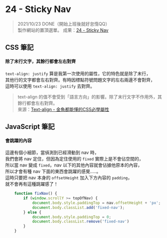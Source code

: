 
# 24 - Sticky Nav
> 2021/10/23 DONE（開始上班後就好怠惰QQ）  
製作網站的置頂選單。
成果：[24 - Sticky Nav](https://alice-nor.github.io/JavaScript30/24%20-%20Sticky%20Nav/) 


## CSS 筆記 ##

#### 除了末行文字，其餘行都會左右對齊

`text-align: justify` 算是我第一次使用的屬性，它的特色就是除了末行，  
其他行的文字都會左右對齊。有時因標點符號問題文字的左右兩邊不會對齊，  
這時可以使用 `text-align: justify` 去對齊。

> text-align 的值不會受到「語言方向」的影響。除了末行文字不作用外，其餘行都會左右對齊。  
> 來源：[Text-align - 金魚都能懂的CSS必學屬性](https://ithelp.ithome.com.tw/articles/10243882)


## JavaScript 筆記 ##

#### 會跳躍的內容

這邊有個小細節，當偵測到已經滑動到 nav 時，  
我們會將 nav 定住，但因為定住使用的 `fixed` 實際上是不會佔空間的，  
所以當 nav 變成 `fixed`，nav 以下的其他內容就會佔據他原本的內容，  
所以才會有種 nav 下面的東西會跳躍的感覺.....。  
這時只要把 nav 本身的 `offsetHeight` 加入下方內容的 `padding`，  
就不會再有這種跳躍感了！

```JavaScript
    function fixNav() {
        if (window.scrollY >= topOfNav) {
            document.body.style.paddingTop = nav.offsetHeight + 'px';
            document.body.classList.add('fixed-nav');
        } else {
            document.body.style.paddingTop = 0;
            document.body.classList.remove('fixed-nav')
        }
    }
```
